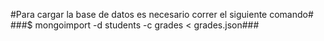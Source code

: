 #Para cargar la base de datos es necesario correr el siguiente comando#
###$ mongoimport -d students -c grades < grades.json###
